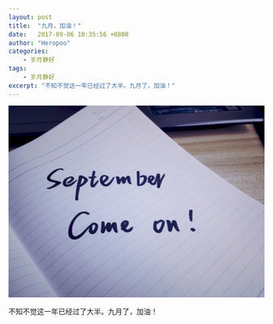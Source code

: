 ```yaml
---
layout: post
title:  "九月，加油！"
date:   2017-09-06 10:35:56 +0800
author: "Heropoo"
categories: 
    - 岁月静好
tags:
    - 岁月静好
excerpt: "不知不觉这一年已经过了大半。九月了，加油！"
---
```


![example-pic](/assets/images/IMG_20170906_101345.png)

不知不觉这一年已经过了大半。九月了，加油！